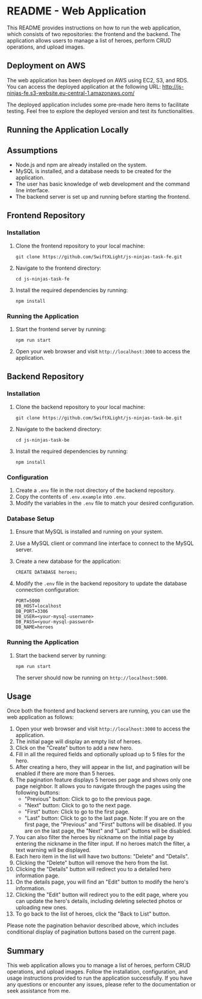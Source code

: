 # README - Web Application

This README provides instructions on how to run the web application, which consists of two repositories: the frontend and the backend. The application allows users to manage a list of heroes, perform CRUD operations, and upload images.

## Deployment on AWS

The web application has been deployed on AWS using EC2, S3, and RDS. You can access the deployed application at the following URL: http://js-ninjas-fe.s3-website.eu-central-1.amazonaws.com/

The deployed application includes some pre-made hero items to facilitate testing. Feel free to explore the deployed version and test its functionalities.

## Running the Application Locally

## Assumptions

- Node.js and npm are already installed on the system.
- MySQL is installed, and a database needs to be created for the application.
- The user has basic knowledge of web development and the command line interface.
- The backend server is set up and running before starting the frontend.

## Frontend Repository

### Installation

1. Clone the frontend repository to your local machine:

   ```shell
   git clone https://github.com/SwiftXLight/js-ninjas-task-fe.git
   ```

2. Navigate to the frontend directory:

   ```shell
   cd js-ninjas-task-fe
   ```

3. Install the required dependencies by running:

   ```shell
   npm install
   ```


### Running the Application

1. Start the frontend server by running:

   ```shell
   npm run start
   ```

2. Open your web browser and visit `http://localhost:3000` to access the application.

## Backend Repository

### Installation

1. Clone the backend repository to your local machine:

   ```shell
   git clone https://github.com/SwiftXLight/js-ninjas-task-be.git
   ```

2. Navigate to the backend directory:

   ```shell
   cd js-ninjas-task-be
   ```

3. Install the required dependencies by running:

   ```shell
   npm install
   ```

### Configuration

1. Create a `.env` file in the root directory of the backend repository.
2. Copy the contents of `.env.example` into `.env`.
3. Modify the variables in the `.env` file to match your desired configuration.

### Database Setup

1.  Ensure that MySQL is installed and running on your system.
    
2.  Use a MySQL client or command line interface to connect to the MySQL server.
    
3.  Create a new database for the application:
    
    
    `CREATE DATABASE heroes;` 
    
4.  Modify the `.env` file in the backend repository to update the database connection configuration:
    
    ```shell
    PORT=5000
    DB_HOST=localhost
	DB_PORT=3306
	DB_USER=<your-mysql-username>
	DB_PASS=<your-mysql-password>
	DB_NAME=heroes
	```

### Running the Application

1. Start the backend server by running:

   ```shell
   npm run start
   ```

   The server should now be running on `http://localhost:5000`.


## Usage

Once both the frontend and backend servers are running, you can use the web application as follows:

1.  Open your web browser and visit `http://localhost:3000` to access the application.
2.  The initial page will display an empty list of heroes.
3.  Click on the "Create" button to add a new hero.
4.  Fill in all the required fields and optionally upload up to 5 files for the hero.
5.  After creating a hero, they will appear in the list, and pagination will be enabled if there are more than 5 heroes.
6.  The pagination feature displays 5 heroes per page and shows only one page neighbor. It allows you to navigate through the pages using the following buttons:
    -   "Previous" button: Click to go to the previous page.
    -   "Next" button: Click to go to the next page.
    -   "First" button: Click to go to the first page.
    -   "Last" button: Click to go to the last page. 
    Note: If you are on the first page, the "Previous" and "First" buttons will be disabled. If you are on the last page, the "Next" and "Last" buttons will be disabled.
7.  You can also filter the heroes by nickname on the initial page by entering the nickname in the filter input. If no heroes match the filter, a text warning will be displayed.
8.  Each hero item in the list will have two buttons: "Delete" and "Details".
9.  Clicking the "Delete" button will remove the hero from the list.
10.  Clicking the "Details" button will redirect you to a detailed hero information page.
11.  On the details page, you will find an "Edit" button to modify the hero's information.
12.  Clicking the "Edit" button will redirect you to the edit page, where you can update the hero's details, including deleting selected photos or uploading new ones.
13.  To go back to the list of heroes, click the "Back to List" button.

Please note the pagination behavior described above, which includes conditional display of pagination buttons based on the current page.

## Summary

This web application allows you to manage a list of heroes, perform CRUD operations, and upload images. Follow the installation, configuration, and usage instructions provided to run the application successfully. If you have any questions or encounter any issues, please refer to the documentation or seek assistance from me.